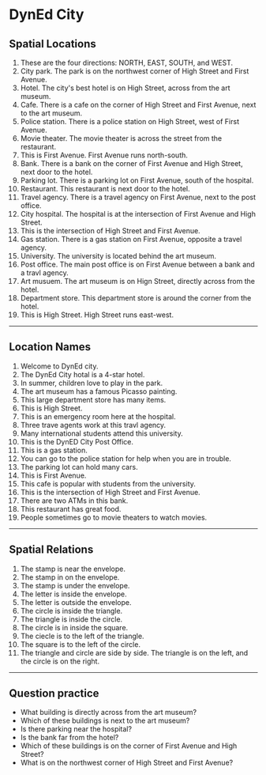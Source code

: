 # DynEd City

## Spatial Locations

1. These are the four directions: NORTH, EAST, SOUTH, and WEST.
2. City park. The park is on the northwest corner of High Street and First Avenue.
3. Hotel. The city's best hotel is on High Street, across from the art museum.
4. Cafe. There is a cafe on the corner of High Street and First Avenue, next to the art museum.
5. Police station. There is a police station on High Street, west of First Avenue.
6. Movie theater. The movie theater is across the street from the restaurant.
7. This is First Avenue. First Avenue runs north-south.
8. Bank. There is a bank on the corner of First Avenue and High Street, next door to the hotel.
9. Parking lot. There is a parking lot on First Avenue, south of the hospital.
10. Restaurant. This restaurant is next door to the hotel.
11. Travel agency. There is a travel agency on First Avenue, next to the post office.
12. City hospital. The hospital is at the intersection of First Avenue and High Street.
13. This is the intersection of High Street and First Avenue.
14. Gas station. There is a gas station on First Avenue, opposite a travel agency.
15. University. The university is located behind the art museum.
16. Post office. The main post office is on First Avenue between a bank and a travl agency.
17. Art musuem. The art museum is on Hign Street, directly across from the hotel.
18. Department store. This department store is around the corner from the hotel.
19. This is High Street. High Street runs east-west.

---

## Location Names

1. Welcome to DynEd city.
2. The DynEd City hotal is a 4-star hotel.
3. In summer, children love to play in the park.
4. The art museum has a famous Picasso painting.
5. This large department store has many items.
6. This is High Street.
7. This is an emergency room here at the hospital.
8. Three trave agents work at this travl agency.
9. Many international students attend this university.
10. This is the DynED City Post Office.
11. This is a gas station.
12. You can go to the police station for help when you are in trouble.
13. The parking lot can hold many cars.
14. This is First Avenue.
15. This cafe is popular with students from the university.
16. This is the intersection of High Street and First Avenue.
17. There are two ATMs in this bank.
18. This restaurant has great food.
19. People sometimes go to movie theaters to watch movies.

---

## Spatial Relations

1. The stamp is near the envelope.
2. The stamp in on the envelope.
3. The stamp is under the envelope.
4. The letter is inside the envelope.
5. The letter is outside the envelope.
6. The circle is inside the triangle.
7. The triangle is inside the circle.
8. The circle is in inside the square.
9. The ciecle is to the left of the triangle.
10. The square is to the left of the circle.
11. The triangle and circle are side by side. The triangle is on the left, and the circle is on the right.

---

## Question practice

- What building is directly across from the art museum?
- Which of these buildings is next to the art museum?
- Is there parking near the hospital?
- Is the bank far from the hotel?
- Which of these buildings is on the corner of First Avenue and High Street?
- What is on the northwest corner of High Street and First Avenue?
